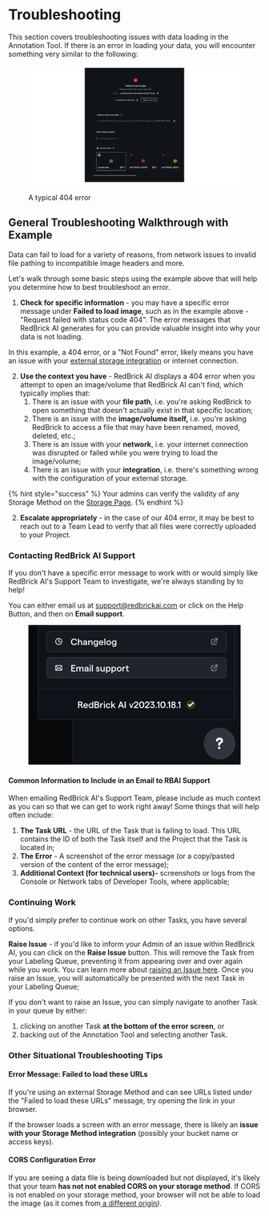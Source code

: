 # Troubleshooting

This section covers troubleshooting issues with data loading in the Annotation Tool. If there is an error in loading your data, you will encounter something very similar to the following:&#x20;

<figure><img src="../.gitbook/assets/Frame 27495 (1).png" alt=""><figcaption><p>A typical 404 error</p></figcaption></figure>

## General Troubleshooting Walkthrough with Example

Data can fail to load for a variety of reasons, from network issues to invalid file pathing to incompatible image headers and more.

Let's walk through some basic steps using the example above that will help you determine how to best troubleshoot an error.

1. **Check for specific information** - you may have a specific error message under **Failed to load image**, such as in the example above - "Request failed with status code 404". The error messages that RedBrick AI generates for you can provide valuable insight into why your data is not loading.&#x20;

In this example, a 404 error, or a "Not Found" error, likely means you have an issue with your [external storage integration](import-cloud-data/creating-an-items-list.md) or internet connection.&#x20;

2. **Use the context you have** - RedBrick AI displays a 404 error when you attempt to open an image/volume that RedBrick AI can't find, which typically implies that:
   1. There is an issue with your **file path**, i.e. you're asking RedBrick to open something that doesn't actually exist in that specific location;
   2. There is an issue with the **image/volume itself,** i.e. you're asking RedBrick to access a file that may have been renamed, moved, deleted, etc.;
   3. There is an issue with your **network**, i.e. your internet connection was disrupted or failed while you were trying to load the image/volume;
   4. There is an issue with your **integration**, i.e. there's something wrong with the configuration of your external storage.&#x20;

{% hint style="success" %}
Your admins can verify the validity of any Storage Method on the [Storage Page](https://docs.redbrickai.com/importing-data/import-cloud-data#configuring-cloud-storage).
{% endhint %}

2. **Escalate appropriately** - in the case of our 404 error, it may be best to reach out to a Team Lead to verify that all files were correctly uploaded to your Project.

### Contacting RedBrick AI Support

If you don't have a specific error message to work with or would simply like RedBrick AI's Support Team to investigate, we're always standing by to help!

You can either email us at support@redbrickai.com or click on the Help Button, and then on **Email support**.

<figure><img src="../.gitbook/assets/image.png" alt=""><figcaption></figcaption></figure>

#### Common Information to Include in an Email to RBAI Support

When emailing RedBrick AI's Support Team, please include as much context as you can so that we can get to work right away! Some things that will help often include:

1. **The Task URL** - the URL of the Task that is failing to load. This URL contains the ID of both the Task itself and the Project that the Task is located in;
2. **The Error** - A screenshot of the error message (or a copy/pasted version of the content of the error message);
3. **Additional Context (for technical users)-**  screenshots or logs from the Console or Network tabs of Developer Tools, where applicable;

### Continuing Work

If you'd simply prefer to continue work on other Tasks, you have several options.

**Raise Issue** - if you'd like to inform your Admin of an issue within RedBrick AI, you can click on the **Raise Issue** button. This will remove the Task from your Labeling Queue, preventing it from appearing over and over again while you work. You can learn more about [raising an Issue here](../projects/raise-issue.md). Once you raise an Issue, you will automatically be presented with the next Task in your Labeling Queue;

If you don't want to raise an Issue, you can simply navigate to another Task in your queue by either:

1. clicking on another Task **at the bottom of the error screen**, or
2. backing out of the Annotation Tool and selecting another Task.

### Other Situational Troubleshooting Tips

#### Error Message: Failed to load these URLs

If you're using an external Storage Method and can see URLs listed under the "Failed to load these URLs" message, try opening the link in your browser.&#x20;

If the browser loads a screen with an error message, there is likely an **issue with your Storage Method integration** (possibly your bucket name or access keys).&#x20;

#### CORS Configuration Error

If you are seeing a data file is being downloaded but not displayed, it's likely that your team **has not not enabled CORS on your storage method**. If CORS is not enabled on your storage method, your browser will not be able to load the image (as it comes from[ a different origin](https://developer.mozilla.org/en-US/docs/Web/HTTP/CORS)_)._
